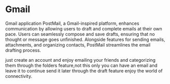 # Gmail
Gmail application
PostMail, a Gmail-inspired platform, enhances communication by allowing users to draft and complete emails at their own pace.
Users can seamlessly compose and save drafts, ensuring that no thought or message goes unfinished.
Alongside features for sending emails, attachments, and organizing contacts, PostMail streamlines the email drafting process.

just create an account and enjoy emailing your friends and categorizing them through the folders feature,not this only you can have an email and leave it to continue send it later through the draft feature
enjoy the world of connectivity.
